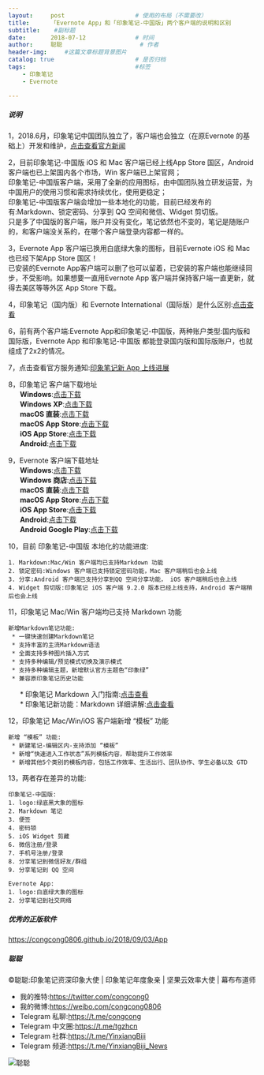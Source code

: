 ```yaml
---
layout:     post                    # 使用的布局（不需要改）
title:      「Evernote App」和「印象笔记-中国版」两个客户端的说明和区别               # 标题 
subtitle:    #副标题
date:       2018-07-12              # 时间
author:     聪聪                      # 作者
header-img:     #这篇文章标题背景图片
catalog: true                       # 是否归档
tags:                               #标签
    - 印象笔记
    - Evernote

---
```


##### 说明
1，2018.6月，印象笔记中国团队独立了，客户端也会独立（在原Evernote 的基础上）开发和维护，[点击查看官方新闻](https://www.yinxiang.com/blog/blog/2018/06/06/evernote-an-independent-internet-enterprise/)

2，目前印象笔记-中国版 iOS 和 Mac 客户端已经上线App Store 国区，Android 客户端也已上架国内各个市场，Win 客户端已上架官网；<br>
印象笔记-中国版客户端，采用了全新的应用图标，由中国团队独立研发运营，为中国用户的使用习惯和需求持续优化，使用更稳定；<br>
印象笔记-中国版客户端会增加一些本地化的功能，目前已经发布的有:Markdown、锁定密码、分享到 QQ 空间和微信、Widget 剪切版。<br>
只是多了中国版的客户端，账户并没有变化，笔记依然也不变的，笔记是随账户的，和客户端没关系的，在哪个客户端登录内容都一样的。

3，Evernote App 客户端已换用白底绿大象的图标，目前Evernote iOS 和 Mac 也已经下架App Store 国区！<br>
已安装的Evernote App客户端可以删了也可以留着，已安装的客户端也能继续同步，不受影响。如果想要一直用Evernote App 客户端并保持客户端一直更新，就得去美区等等外区 App Store 下载。

4，印象笔记（国内版）和 Evernote International（国际版）是什么区别:[点击查看](https://congcong0806.github.io/2018/04/24/evernote-yinxiang/)

6，前有两个客户端:Evernote App和印象笔记-中国版，两种账户类型:国内版和国际版，Evernote App 和印象笔记-中国版 都能登录国内版和国际版账户，也就组成了2x2的情况。

7，点击查看官方服务通知:[印象笔记新 App 上线进展](https://www.yinxiang.com/blog/blog/category/news/)

8，印象笔记 客户端下载地址<br>
&nbsp;&nbsp;&nbsp;&nbsp;&nbsp;&nbsp;**Windows**:[点击下载](https://www.yinxiang.com/download/get.php?file=Win)<br>
&nbsp;&nbsp;&nbsp;&nbsp;&nbsp;&nbsp;**Windows XP**:[点击下载](https://cdn.yinxiang.com/win6/public/Evernote_6.7.6.7584.exe)<br>
&nbsp;&nbsp;&nbsp;&nbsp;&nbsp;&nbsp;**macOS 直装**:[点击下载](https://www.yinxiang.com/download/get.php?file=EvernoteMac)<br>
&nbsp;&nbsp;&nbsp;&nbsp;&nbsp;&nbsp;**macOS App Store**:[点击下载](https://itunes.apple.com/cn/app/id1356055347)<br>
&nbsp;&nbsp;&nbsp;&nbsp;&nbsp;&nbsp;**iOS App Store**:[点击下载](https://itunes.apple.com/cn/app/id1356054761)<br>
&nbsp;&nbsp;&nbsp;&nbsp;&nbsp;&nbsp;**Android**:[点击下载](https://www.yinxiang.com/download/get.php?file=AndroidYinxiangCom)
	 
9，Evernote 客户端下载地址<br>
&nbsp;&nbsp;&nbsp;&nbsp;&nbsp;&nbsp;**Windows**:[点击下载](https://evernote.com/intl/zh-cn/download)<br>
&nbsp;&nbsp;&nbsp;&nbsp;&nbsp;&nbsp;**Windows 商店**:[点击下载](https://www.microsoft.com/zh-cn/store/p/evernote/9wzdncrfj3mb)<br>
&nbsp;&nbsp;&nbsp;&nbsp;&nbsp;&nbsp;**macOS 直装**:[点击下载](https://evernote.com/intl/zh-cn/download)<br>
&nbsp;&nbsp;&nbsp;&nbsp;&nbsp;&nbsp;**macOS App Store**:[点击下载](https://itunes.apple.com/us/app/evernote-stay-organized/id406056744)<br>
&nbsp;&nbsp;&nbsp;&nbsp;&nbsp;&nbsp;**iOS App Store**:[点击下载](https://itunes.apple.com/app/evernote/id281796108)<br>
&nbsp;&nbsp;&nbsp;&nbsp;&nbsp;&nbsp;**Android**:[点击下载](https://www.evernote.com/download/get.php?file=AndroidYinxiangCom)<br>
&nbsp;&nbsp;&nbsp;&nbsp;&nbsp;&nbsp;**Android Google Play**:[点击下载](https://play.google.com/store/apps/details?id=com.evernote)

10，目前 印象笔记-中国版 本地化的功能进度:

	1. Markdown:Mac/Win 客户端均已支持Markdown 功能
	2. 锁定密码:Windows 客户端已支持锁定密码功能，Mac 客户端稍后也会上线
	3. 分享:Android 客户端已支持分享到QQ 空间分享功能， iOS 客户端稍后也会上线
	4. Widget 剪切版:印象笔记 iOS 客户端 9.2.0 版本已经上线支持，Android 客户端稍后也会上线

11，印象笔记 Mac/Win 客户端均已支持 Markdown 功能

	新增Markdown笔记功能:
	 * 一键快速创建Markdown笔记
	 * 支持丰富的主流Markdown语法
	 * 全面支持多种图片插入方式
	 * 支持多种编辑/预览模式切换及演示模式
	 * 支持多种编辑主题，新增默认官方主题色“印象绿”
	 * 兼容原印象笔记历史功能

&nbsp;&nbsp;&nbsp;&nbsp;&nbsp;&nbsp;* 印象笔记 Markdown 入门指南:[点击查看](https://www.yinxiang.com/markdown-user-guide)<br>
&nbsp;&nbsp;&nbsp;&nbsp;&nbsp;&nbsp;* 印象笔记新功能：Markdown 详细讲解:[点击查看](https://congcong0806.github.io/2018/08/20/Markdown)

12，印象笔记 Mac/Win/iOS 客户端新增 “模板” 功能

	新增 “模板” 功能:
	 * 新建笔记-编辑区内-支持添加 “模板”
	 * 新增“快速进入工作状态”系列模板内容，帮助提升工作效率
	 * 新增其他5个类别的模板内容，包括工作效率、生活出行、团队协作、学生必备以及 GTD

13，两者存在差异的功能:

	印象笔记-中国版:
	1. logo:绿底黑大象的图标
	2. Markdown 笔记
	3. 便签
	4. 密码锁
	5. iOS Widget 剪藏
	6. 微信注册/登录
	7. 手机号注册/登录
	8. 分享笔记到微信好友/群组
	9. 分享笔记到 QQ 空间

	Evernote App:
	1. logo:白底绿大象的图标
	2. 分享笔记到社交网络

##### 优秀的正版软件
<https://congcong0806.github.io/2018/09/03/App>

##### 聪聪
&copy;聪聪:印象笔记资深印象大使 | 印象笔记年度象亲 | 坚果云效率大使 | 幕布布道师

* 我的推特:<https://twitter.com/congcong0><br>
* 我的微博:<https://weibo.com/congcong0806><br>
* Telegram 私聊:<https://t.me/congcong><br>
* Telegram 中文圈:<https://t.me/tgzhcn><br>
* Telegram 社群:<https://t.me/YinxiangBiji><br>
* Telegram 频道:<https://t.me/YinxiangBiji_News>

![聪聪](https://i.v2ex.co/3wc207g5.png)